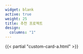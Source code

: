 ```yaml
---
widget: blank
active: true
weight: 25
title: 추천 프로젝트
design:
  columns: "1"
---
```

{{< partial "custom-card-a.html" >}}
